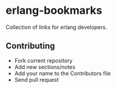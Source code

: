 # erlang-bookmarks

Collection of links for erlang developers.

## Contributing

  * Fork current repository
  * Add new sections/notes
  * Add your name to the Contributors file
  * Send pull request
